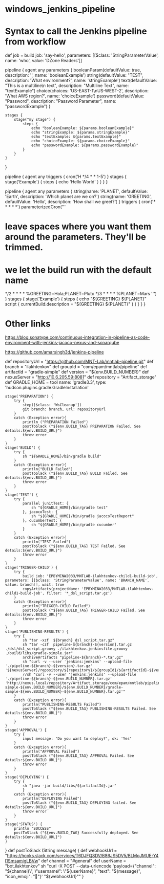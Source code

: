 # windows_jenkins_pipeline

# Syntax to call the Jenkins pipeline from workflow
def job = build job: 'say-hello', parameters: [[$class: 'StringParameterValue', name: 'who', value: 'DZone Readers']]


pipeline {
    agent any
    parameters {
        booleanParam(defaultValue: true, description: '', name: 'booleanExample')
        string(defaultValue: "TEST", description: 'What environment?', name: 'stringExample')
        text(defaultValue: "This is a multiline\n text", description: "Multiline Text", name: "textExample")
        choice(choices: 'US-EAST-1\nUS-WEST-2', description: 'What AWS region?', name: 'choiceExample')
        password(defaultValue: "Password", description: "Password Parameter", name: "passwordExample")
    }

    stages {
        stage("my stage") {
            steps {
                echo "booleanExample: ${params.booleanExample}"
                echo "stringExample: ${params.stringExample}"
                echo "textExample: ${params.textExample}"
                echo "choiceExample: ${params.choiceExample}"
                echo "passwordExample: ${params.passwordExample}"
            }
        }
    }
}

pipeline {
    agent any
    triggers {
        cron('H */4 * * 1-5')
    }
    stages {
        stage('Example') {
            steps {
                echo 'Hello World'
            }
        }
    }
}

pipeline {
    agent any
    parameters {
      string(name: 'PLANET', defaultValue: 'Earth', description: 'Which planet are we on?')
      string(name: 'GREETING', defaultValue: 'Hello', description: 'How shall we greet?')
    }
    triggers {
        cron('* * * * *')
        parameterizedCron('''
# leave spaces where you want them around the parameters. They'll be trimmed.
# we let the build run with the default name
*/2 * * * * %GREETING=Hola;PLANET=Pluto
*/3 * * * * %PLANET=Mars
        ''')
    }
    stages {
        stage('Example') {
            steps {
                echo "${GREETING} ${PLANET}"
                script { currentBuild.description = "${GREETING} ${PLANET}" }
            }
        }
    }
}


# Other links
https://blog.sonatype.com/continuous-integration-in-pipeline-as-code-environment-with-jenkins-jacoco-nexus-and-sonarqube

https://github.com/amarsingh3d/jenkins-pipeline




def repositoryUrl = "https://github.com/MNT-Lab/mntlab-pipeline.git"
    def branch = "ilakhtenkov"
    def groupId = "com/epam/mntlab/pipeline"
    def artifactId = "gradle-simple"
    def version = "${env.BUILD_NUMBER}"
    def nexusServer = "http://10.6.205.59:8081"
    def repository = "Artifact_storage"
    def GRADLE_HOME = tool name: 'gradle3.3', type: 'hudson.plugins.gradle.GradleInstallation'

    stage('PREPARATION') {
        try {
            step([$class: 'WsCleanup'])
            git branch: branch, url: repositoryUrl
        }
        catch (Exception error){
            println ("PREPARATION Failed")
            postToSlack ("${env.BUILD_TAG} PREPARATION Failed. See details:${env.BUILD_URL}")
            throw error
        }
    }
    stage('BUILD') {
        try {
            sh "${GRADLE_HOME}/bin/gradle build"
        }
        catch (Exception error){
            println("BUILD Failed")
            postToSlack ("${env.BUILD_TAG} BUILD Failed. See details:${env.BUILD_URL}")
            throw error
        }
    }
    stage('TEST') {
        try {
            parallel junitTest: {
                sh "${GRADLE_HOME}/bin/gradle test"
            }, jacocoTest: {
                sh "${GRADLE_HOME}/bin/gradle jacocoTestReport"
            }, cucumberTest: {
                sh "${GRADLE_HOME}/bin/gradle cucumber"
            }
        }
        catch (Exception error){
            println("TEST Failed")
            postToSlack ("${env.BUILD_TAG} TEST Failed. See details:${env.BUILD_URL}")
            throw error
        }
    }
    stage('TRIGGER-CHILD') {
        try {
            build job: 'EPBYMINW2033/MNTLAB-ilakhtenkov-child1-build-job', parameters: [[$class: 'StringParameterValue', name: 'BRANCH_NAME', value: branch]], wait: true
            copyArtifacts(projectName: 'EPBYMINW2033/MNTLAB-ilakhtenkov-child1-build-job', filter: '*_dsl_script.tar.gz')
        }
        catch (Exception error){
            println("TRIGGER-CHILD Failed")
            postToSlack ("${env.BUILD_TAG} TRIGGER-CHILD Failed. See details:${env.BUILD_URL}")
            throw error
        }
    }
    stage('PUBLISHING-RESULTS') {
        try {
            sh "tar -xzf  ${branch}_dsl_script.tar.gz"
            sh "tar -czf  pipeline-${branch}-${version}.tar.gz ./dsl/dsl_script.groovy ./ilakhtenkov.jenkinsfile.groovy ./build/libs/gradle-simple.jar"
            archiveArtifacts "pipeline-${branch}-*.tar.gz"
            sh "curl -v --user 'jenkins:jenkins' --upload-file './pipeline-${branch}-${version}.tar.gz' '${nexusServer}/repository/${repository}/${groupId}/${artifactId}-${version}/${version}/${artifactId}-${version}-${version}.tar.gz'"
            //sh "curl -v --user 'jenkins:jenkins' --upload-file './pipeline-${branch}-${env.BUILD_NUMBER}.tar.gz' 'http://nexus.local/repository/Artifact_storage/com/epam/mntlab/pipeline/gradle-simple-${env.BUILD_NUMBER}/${env.BUILD_NUMBER}/gradle-simple-${env.BUILD_NUMBER}-${env.BUILD_NUMBER}.tar.gz'"
        }
        catch (Exception error){
            println("PUBLISHING-RESULTS Failed")
            postToSlack ("${env.BUILD_TAG} PUBLISHING-RESULTS Failed. See details:${env.BUILD_URL}")
            throw error
        }
    }
    stage('APPROVAL') {
        try {
            input message: 'Do you want to deploy?', ok: 'Yes'
        }
        catch (Exception error){
            println("APPROVAL Failed")
            postToSlack ("${env.BUILD_TAG} APPROVAL Failed. See details:${env.BUILD_URL}")
            throw error
        }
    }
    stage('DEPLOYING') {
        try {
            sh "java -jar build/libs/${artifactId}.jar"
            }
        catch (Exception error){
            println("DEPLOYING Failed")
            postToSlack ("${env.BUILD_TAG} DEPLOYING failed. See details:${env.BUILD_URL}")
            throw error
        }
    }
    stage('STATUS') {
        println "SUCCESS"
        postToSlack ("${env.BUILD_TAG} Successfully deployed. See details:${env.BUILD_URL}")
    }
}
def postToSlack (String message) {
    def webhookUrl = "https://hooks.slack.com/services/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"
    def channel = "#general"
    def userName = "bot.ilakhtenkov"
    sh "curl -X POST --data-urlencode \'payload={\"channel\": \"${channel}\", \"username\": \"${userName}\", \"text\": \"${message}\", \"icon_emoji\": \":chicken:\"}\' \"${webhookUrl}\""
}
